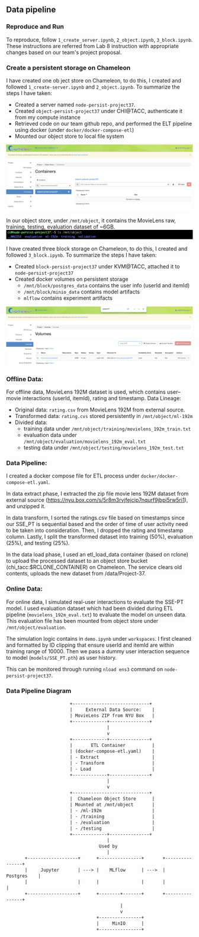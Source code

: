 ## Data pipeline
### Reproduce and Run
To reproduce, follow `1_create_server.ipynb`, `2_object.ipynb`, `3_block.ipynb`. These
instructions are referred from Lab 8 instruction with appropriate changes based on our team's project proposal.

### Create a persistent storage on Chameleon
I have created one ob
ject store on Chameleon, to do this, I created and followed `1_create-server.ipynb` and `2_object.ipynb`. 
To summarize the steps I have taken:
* Created a server named `node-persist-project37`. 
* Created `object-persist-project37` under CHI@TACC, authenticate it from my compute instance
* Retrieved code on our team github repo, and performed the ELT pipeline using docker (under `docker/docker-compose-etl`)
* Mounted our object store to local file system

![object-store-container.png](ziyi-huang-data-pipeline/imgs/object-store-container.png)

In our object store, under `/mnt/object`, it contains the MovieLens raw, training, testing, evaluation dataset of ~6GB.
![ls-mnt-object-output.png](ziyi-huang-data-pipeline/imgs/ls-mnt-object-output.png)

I have created three block storage on Chameleon, to do this, I created and followed `3_block.ipynb`.
To summarize the steps I have taken:
* Created `block-persist-project37` under KVM@TACC, attached it to `node-persist-project37`
* Created docker volumes on persistent storage
  * `/mnt/block/postgres_data` contains the user info (userId and itemId)
  * `/mnt/block/minio_data` contains model artifacts
  * `mlflow` contains experiment artifacts

![block-storage-volumn.png](ziyi-huang-data-pipeline/imgs/block-storage-volumn.png)

### Offline Data:
For offline data, MovieLens 192M dataset is used, which contains user–movie interactions (userId, itemId), rating and timestamp.
Data Lineage:
* Original data: `rating.csv` from MovieLens 192M from external source.
* Transformed data: `rating.cvs` stored persistently in `/mnt/object/ml-192m`
* Divided data: 
  * training data under `/mnt/object/training/movielens_192m_train.txt`
  * evaluation data under `/mnt/object/evaluation/movielens_192m_eval.txt`
  * testing data under `/mnt/object/testing/movielens_192m_test.txt`

### Data Pipeline:
I created a docker compose file for ETL process under `docker/docker-compose-etl.yaml`.

In data extract phase, I extracted the zip file movie lens 192M dataset from external source (https://nyu.box.com/s/5r8m3rvjfejcip7nqurf9jbpi5rw5ri1), 
and unzipped it.

In data transform, I sorted the ratings.csv file based on timestamps since our SSE_PT 
is sequential based and the order of time of user activity need to be taken into consideration. 
Then, I dropped the rating and timestamp column. Lastly, I split the transformed dataset into training (50%), 
evaluation (25%), and testing (25%).

In the data load phase, I used an etl_load_data container (based on rclone) 
to upload the processed dataset to an object store bucket 
(chi_tacc:$RCLONE_CONTAINER) on Chameleon. 
The service clears old contents, uploads the new dataset from /data/Project-37.

### Online Data: 
For online data, I simulated real-user interactions to evaluate the SSE-PT model. I used evaluation dataset which had 
been divided during ETL pipeline (`movielens_192m_eval.txt`) to evaluate the model on unseen data. 
This evaluation file has been mounted from object store under  `/mnt/object/evaluation`.

The simulation logic contains in `demo.ipynb` under `workspaces`. I first cleaned and formatted by ID clipping that 
ensure userId and itemId are within training range of 10000. Then we pass a dummy user interaction sequence to model (`models/SSE_PT.pth`)
as user history.

This can be monitored through running `nload ens3` command on `node-persist-project37`.

### Data Pipeline Diagram
```
                        +-----------------------------+
                        |     External Data Source:    |
                        | MovieLens ZIP from NYU Box   |
                        +-------------+---------------+
                                      |
                                      v
                        +-------------+---------------+
                        |       ETL Container          |
                        | (docker-compose-etl.yaml)    |
                        | - Extract                    |
                        | - Transform                  |
                        | - Load                       |
                        +-------------+---------------+
                                      |
                                      v
                        +-----------------------------+
                        |  Chameleon Object Store      |
                        | Mounted at /mnt/object       |
                        | - /ml-192m                   |
                        | - /training                  |
                        | - /evaluation                |
                        | - /testing                   |
                        +-------------+---------------+
                                      |
                                   Used by 
                                      |
       +-------------------+      +----------------+       +----------------+
       |     Jupyter       | ---> |    MLflow      | --->  |    Postgres    |
       |                   |      |                |       |                |      
       +-------------------+      +--------+-------+       +----------------+
                                           |
                                           v
                                  +----------------+
                                  |     MinIO      |
                                  +----------------+
```

